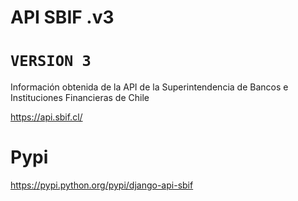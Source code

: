 API SBIF .v3
=================================================

``VERSION 3``
===================================

Información obtenida de la API de la Superintendencia de Bancos e Instituciones Financieras de Chile

https://api.sbif.cl/

Pypi
====

https://pypi.python.org/pypi/django-api-sbif
